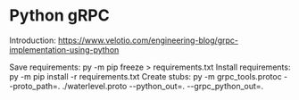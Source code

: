 # Python gRPC

Introduction: https://www.velotio.com/engineering-blog/grpc-implementation-using-python

Save requirements: py -m pip freeze > requirements.txt
Install requirements: py -m pip install -r requirements.txt
Create stubs: py -m grpc_tools.protoc --proto_path=. ./waterlevel.proto --python_out=. --grpc_python_out=.

